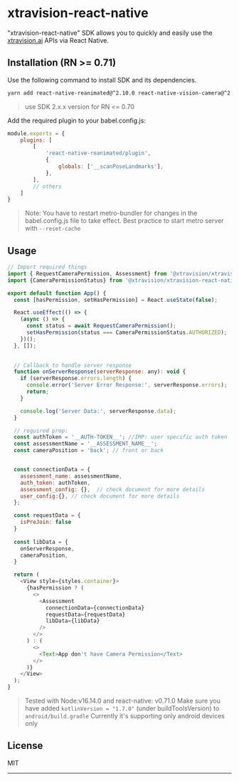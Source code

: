 # xtravision-react-native
"xtravision-react-native" SDK allows you to quickly and easily use the [xtravision.ai](https://xtravision.ai/) APIs via React Native.


## Installation (RN >= 0.71)
Use the following command to install SDK and its dependencies.
```sh
yarn add react-native-reanimated@^2.10.0 react-native-vision-camera@^2.15.4 @xtravision/xtravision-react-native@3.1.0
```
> use SDK 2.x.x version for RN <= 0.70 


Add the required plugin to your babel.config.js:
```js
module.exports = {
    plugins: [
        [
            'react-native-reanimated/plugin',
            {
                globals: ['__scanPoseLandmarks'],
            },
        ],
        // others
    ]
}
```
> Note: You have to restart metro-bundler for changes in the babel.config.js file to take effect. Best practice to start metro server with `--reset-cache`


## Usage

```js
// Import required things
import { RequestCameraPermission, Assessment} from '@xtravision/xtravision-react-native';
import {CameraPermissionStatus} from '@xtravision/xtravision-react-native';

export default function App() {
  const [hasPermission, setHasPermission] = React.useState(false);

  React.useEffect(() => {
    (async () => {
      const status = await RequestCameraPermission();
      setHasPermission(status === CameraPermissionStatus.AUTHORIZED);
    })();
  }, []);

  
  // Callback to handle server response
  function onServerResponse(serverResponse: any): void {
    if (serverResponse.errors.length) {
      console.error('Server Error Response:', serverResponse.errors);
      return;
    }

    console.log('Server Data:', serverResponse.data);
  }

  // required prop:
  const authToken = '__AUTH-TOKEN__'; //IMP: user specific auth token
  const assessmentName = '__ASSESSMENT_NAME__';
  const cameraPosition = 'back'; // front or back


  const connectionData = {
    assessment_name: assessmentName,
    auth_token: authToken,
    assessment_config: {},  // check document for more details
    user_config:{}, // check document for more details
  };

  const requestData = {
    isPreJoin: false
  }
  
  const libData = {
    onServerResponse,
    cameraPosition,
  }

  return (
    <View style={styles.container}>
      {hasPermission ? (
        <>
          <Assessment
            connectionData={connectionData}
            requestData={requestData}
            libData={libData}
          />
        </>
      ) : (
        <>
          <Text>App don't have Camera Permission</Text>
        </>
      )}
    </View>
  );
}
```



> Tested with Node:v16.14.0 and react-native: v0.71.0
> Make sure you have added `kotlinVersion = "1.7.0"` (under buildToolsVersion) to `android/build.gradle`
> Currently it's supporting only android devices only 

## License
MIT

---

